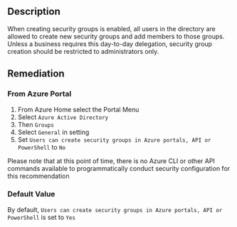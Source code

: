 ## Description

When creating security groups is enabled, all users in the directory are allowed to create new security groups and add members to those groups. Unless a business requires this day-to-day delegation, security group creation should be restricted to administrators only.

## Remediation

### From Azure Portal

  1. From Azure Home select the Portal Menu
  2. Select `Azure Active Directory`
  3. Then `Groups`
  4. Select `General` in setting
  5. Set `Users can create security groups in Azure portals, API or PowerShell` to `No`

Please note that at this point of time, there is no Azure CLI or other API commands available to programmatically conduct security configuration for this recommendation

### Default Value

By default, `Users can create security groups in Azure portals, API or PowerShell` is set to `Yes`